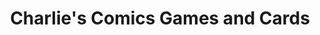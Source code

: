 ---
title: "Charlie's Comics Games and Cards"
url: /manteno/charlies-comics-games-and-cards/
shop: books
---
